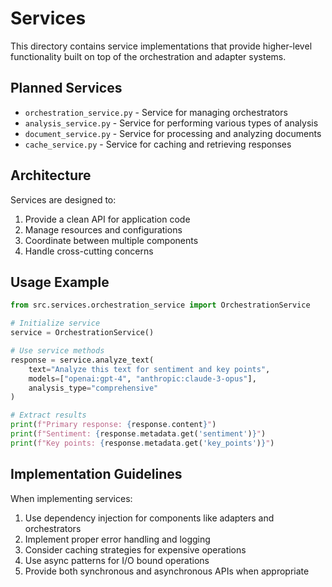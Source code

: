 # Services

This directory contains service implementations that provide higher-level functionality built on top of the orchestration and adapter systems.

## Planned Services

- `orchestration_service.py` - Service for managing orchestrators
- `analysis_service.py` - Service for performing various types of analysis
- `document_service.py` - Service for processing and analyzing documents
- `cache_service.py` - Service for caching and retrieving responses

## Architecture

Services are designed to:

1. Provide a clean API for application code
2. Manage resources and configurations
3. Coordinate between multiple components
4. Handle cross-cutting concerns

## Usage Example

```python
from src.services.orchestration_service import OrchestrationService

# Initialize service
service = OrchestrationService()

# Use service methods
response = service.analyze_text(
    text="Analyze this text for sentiment and key points",
    models=["openai:gpt-4", "anthropic:claude-3-opus"],
    analysis_type="comprehensive"
)

# Extract results
print(f"Primary response: {response.content}")
print(f"Sentiment: {response.metadata.get('sentiment')}")
print(f"Key points: {response.metadata.get('key_points')}")
```

## Implementation Guidelines

When implementing services:

1. Use dependency injection for components like adapters and orchestrators
2. Implement proper error handling and logging
3. Consider caching strategies for expensive operations
4. Use async patterns for I/O bound operations
5. Provide both synchronous and asynchronous APIs when appropriate
